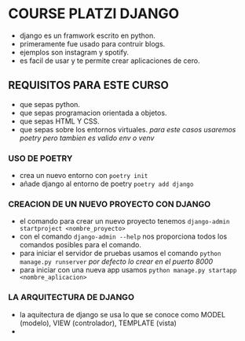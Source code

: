 # COURSE PLATZI DJANGO

- django es un framwork escrito en python.
- primeramente fue usado para contruir blogs. 
- ejemplos son instagram y spotify.
- es facil de usar y te permite crear aplicaciones de cero.

## REQUISITOS PARA ESTE CURSO

- que sepas python. 
- que sepas programacion orientada a objetos.
- que sepas HTML Y CSS. 
- que sepas sobre los entornos virtuales. *para este casos usaremos poetry pero tambien es valido env o venv*


### USO DE POETRY 
- crea un nuevo entorno con `poetry init`
- añade django al entorno de poetry `poetry add django`

### CREACION DE UN NUEVO PROYECTO CON DJANGO
- el comando para crear un nuevo proyecto tenemos `django-admin startproject <nombre_proyecto>`
- con el comando `django-admin --help` nos proporciona todos los comandos posibles para el comando.
- para iniciar el servidor de pruebas usamos el comando `python manage.py runserver` *por defecto lo crear en el puerto 8000*
- para iniciar con una nueva app usamos `python manage.py startapp <nombre_aplicacion>` 

### LA ARQUITECTURA DE DJANGO
- la aquitectura de django se usa lo que se conoce como MODEL (modelo), VIEW (controlador), TEMPLATE (vista)
- 